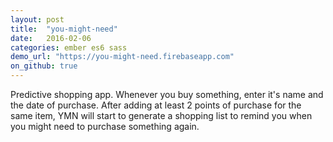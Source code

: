 ```yaml
---
layout: post
title:  "you-might-need"
date:   2016-02-06
categories: ember es6 sass
demo_url: "https://you-might-need.firebaseapp.com"
on_github: true
---
```


Predictive shopping app. Whenever you buy something, enter it's name and the date of purchase. After adding at least 2 points of purchase for the same item, YMN will start to generate a shopping list to remind you when you might need to purchase something again.

<!-- end -->
